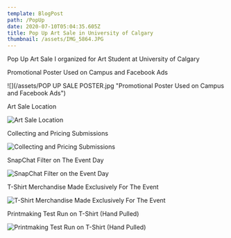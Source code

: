 ```yaml
---
template: BlogPost
path: /PopUp
date: 2020-07-10T05:04:35.605Z
title: Pop Up Art Sale in University of Calgary
thumbnail: /assets/IMG_5864.JPG
---
```

Pop Up Art Sale I organized for Art Student at University of Calgary

Promotional Poster Used on Campus and Facebook Ads

![](/assets/POP UP SALE POSTER.jpg "Promotional Poster Used on Campus and Facebook Ads")

Art Sale Location

![](/assets/IMG_5864.JPG "Art Sale Location")

Collecting and Pricing Submissions

![](/assets/IMG_20161125_133232.jpg "Collecting and Pricing Submissions")

SnapChat Filter on The Event Day

![](/assets/Snapchat-1825071905.jpg "SnapChat Filter on the Event Day")

T-Shirt Merchandise Made Exclusively For The Event

![](/assets/Screenshot_20170406-181019.png "T-Shirt Merchandise Made Exclusively For The Event")

Printmaking Test Run on T-Shirt (Hand Pulled)

![](/assets/IMG_20170310_212047_119.jpg "Printmaking Test Run on T-Shirt (Hand Pulled)")
